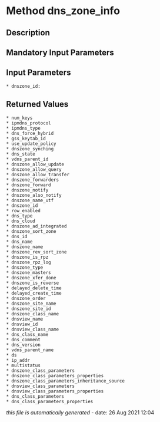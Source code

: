 # Method dns_zone_info

## Description
	

## Mandatory Input Parameters

## Input Parameters
	* dnszone_id:

## Returned Values
	* num_keys
	* ipmdns_protocol
	* ipmdns_type
	* dns_force_hybrid
	* gss_keytab_id
	* use_update_policy
	* dnszone_synching
	* dns_state
	* vdns_parent_id
	* dnszone_allow_update
	* dnszone_allow_query
	* dnszone_allow_transfer
	* dnszone_forwarders
	* dnszone_forward
	* dnszone_notify
	* dnszone_also_notify
	* dnszone_name_utf
	* dnszone_id
	* row_enabled
	* dns_type
	* dns_cloud
	* dnszone_ad_integrated
	* dnszone_sort_zone
	* dns_id
	* dns_name
	* dnszone_name
	* dnszone_rev_sort_zone
	* dnszone_is_rpz
	* dnszone_rpz_log
	* dnszone_type
	* dnszone_masters
	* dnszone_xfer_done
	* dnszone_is_reverse
	* delayed_delete_time
	* delayed_create_time
	* dnszone_order
	* dnszone_site_name
	* dnszone_site_id
	* dnszone_class_name
	* dnsview_name
	* dnsview_id
	* dnsview_class_name
	* dns_class_name
	* dns_comment
	* dns_version
	* vdns_parent_name
	* ds
	* ip_addr
	* multistatus
	* dnszone_class_parameters
	* dnszone_class_parameters_properties
	* dnszone_class_parameters_inheritance_source
	* dnsview_class_parameters
	* dnsview_class_parameters_properties
	* dns_class_parameters
	* dns_class_parameters_properties


*this file is automatically generated* - date: 26 Aug 2021 12:04